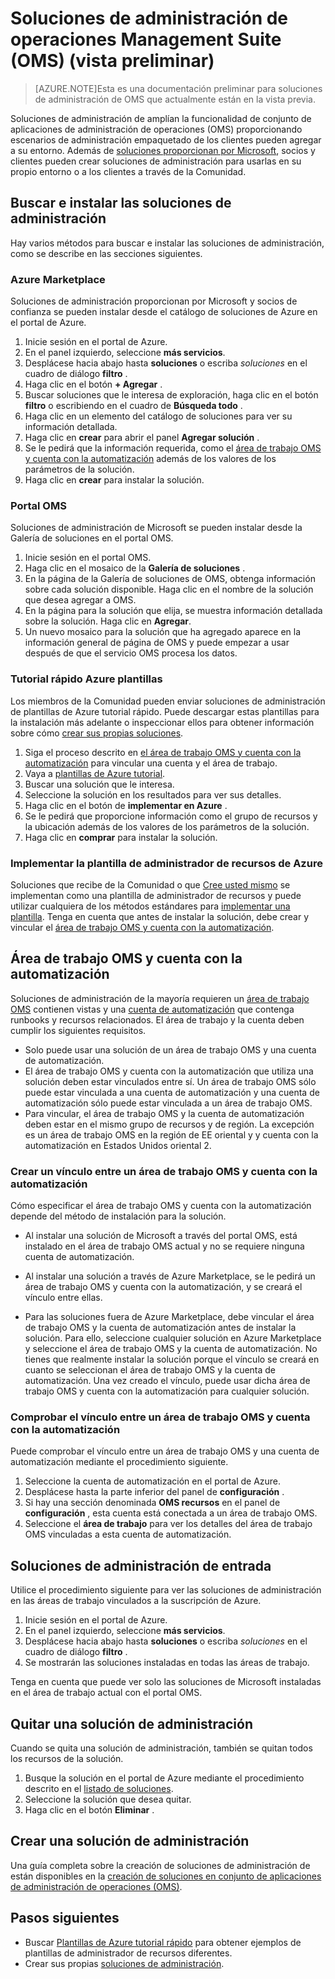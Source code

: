 <properties
   pageTitle="Soluciones de la serie de administración de operaciones (OMS) | Microsoft Azure"
   description="Soluciones amplían la funcionalidad de conjunto de aplicaciones de administración de operaciones (OMS) proporcionando escenarios de administración empaquetado de los clientes pueden agregar a su área de trabajo OMS.  Este artículo proporciona detalles sobre cómo personalizadas soluciones creadas por los clientes y socios."
   services="operations-management-suite"
   documentationCenter=""
   authors="bwren"
   manager="jwhit"
   editor="tysonn" />
<tags
   ms.service="operations-management-suite"
   ms.devlang="na"
   ms.topic="article"
   ms.tgt_pltfrm="na"
   ms.workload="infrastructure-services"
   ms.date="10/17/2016"
   ms.author="bwren" />

# <a name="management-solutions-in-operations-management-suite-oms-preview"></a>Soluciones de administración de operaciones Management Suite (OMS) (vista preliminar)

>[AZURE.NOTE]Esta es una documentación preliminar para soluciones de administración de OMS que actualmente están en la vista previa.    

Soluciones de administración de amplían la funcionalidad de conjunto de aplicaciones de administración de operaciones (OMS) proporcionando escenarios de administración empaquetado de los clientes pueden agregar a su entorno.  Además de [soluciones proporcionan por Microsoft](../log-analytics/log-analytics-add-solutions.md), socios y clientes pueden crear soluciones de administración para usarlas en su propio entorno o a los clientes a través de la Comunidad.

## <a name="finding-and-installing-management-solutions"></a>Buscar e instalar las soluciones de administración
Hay varios métodos para buscar e instalar las soluciones de administración, como se describe en las secciones siguientes.

### <a name="azure-marketplace"></a>Azure Marketplace
Soluciones de administración proporcionan por Microsoft y socios de confianza se pueden instalar desde el catálogo de soluciones de Azure en el portal de Azure.

1. Inicie sesión en el portal de Azure.
2. En el panel izquierdo, seleccione **más servicios**.
3. Desplácese hacia abajo hasta **soluciones** o escriba *soluciones* en el cuadro de diálogo **filtro** .
4. Haga clic en el botón **+ Agregar** .
5. Buscar soluciones que le interesa de exploración, haga clic en el botón **filtro** o escribiendo en el cuadro de **Búsqueda todo** .
6. Haga clic en un elemento del catálogo de soluciones para ver su información detallada.
4. Haga clic en **crear** para abrir el panel **Agregar solución** .
5. Se le pedirá que la información requerida, como el [área de trabajo OMS y cuenta con la automatización](#oms-workspace-and-automation-account) además de los valores de los parámetros de la solución.
6. Haga clic en **crear** para instalar la solución.

### <a name="oms-portal"></a>Portal OMS
Soluciones de administración de Microsoft se pueden instalar desde la Galería de soluciones en el portal OMS.

1. Inicie sesión en el portal OMS.
2. Haga clic en el mosaico de la **Galería de soluciones** .
2. En la página de la Galería de soluciones de OMS, obtenga información sobre cada solución disponible. Haga clic en el nombre de la solución que desea agregar a OMS.
3. En la página para la solución que elija, se muestra información detallada sobre la solución. Haga clic en **Agregar**.
4. Un nuevo mosaico para la solución que ha agregado aparece en la información general de página de OMS y puede empezar a usar después de que el servicio OMS procesa los datos.

### <a name="azure-quickstart-templates"></a>Tutorial rápido Azure plantillas
Los miembros de la Comunidad pueden enviar soluciones de administración de plantillas de Azure tutorial rápido.  Puede descargar estas plantillas para la instalación más adelante o inspeccionar ellos para obtener información sobre cómo [crear sus propias soluciones](#creating-a-solution).

1. Siga el proceso descrito en [el área de trabajo OMS y cuenta con la automatización](#oms-workspace-and-automation-account) para vincular una cuenta y el área de trabajo.
2. Vaya a [plantillas de Azure tutorial](https://azure.microsoft.com/documentation/templates/).  
3. Buscar una solución que le interesa.
4. Seleccione la solución en los resultados para ver sus detalles.
5. Haga clic en el botón de **implementar en Azure** .
6. Se le pedirá que proporcione información como el grupo de recursos y la ubicación además de los valores de los parámetros de la solución.
7. Haga clic en **comprar** para instalar la solución.

### <a name="deploy-azure-resource-manager-template"></a>Implementar la plantilla de administrador de recursos de Azure
Soluciones que recibe de la Comunidad o que [Cree usted mismo](#creating-a-solution) se implementan como una plantilla de administrador de recursos y puede utilizar cualquiera de los métodos estándares para [implementar una plantilla](../resource-group-template-deploy-portal.md).  Tenga en cuenta que antes de instalar la solución, debe crear y vincular el [área de trabajo OMS y cuenta con la automatización](#oms-workspace-and-automation-account).

## <a name="oms-workspace-and-automation-account"></a>Área de trabajo OMS y cuenta con la automatización
Soluciones de administración de la mayoría requieren un [área de trabajo OMS](../log-analytics/log-analytics-manage-access.md) contienen vistas y una [cuenta de automatización](../automation/automation-security-overview.md#automation-account-overview) que contenga runbooks y recursos relacionados. El área de trabajo y la cuenta deben cumplir los siguientes requisitos.

- Solo puede usar una solución de un área de trabajo OMS y una cuenta de automatización.  
- El área de trabajo OMS y cuenta con la automatización que utiliza una solución deben estar vinculados entre sí. Un área de trabajo OMS sólo puede estar vinculada a una cuenta de automatización y una cuenta de automatización sólo puede estar vinculada a un área de trabajo OMS.
- Para vincular, el área de trabajo OMS y la cuenta de automatización deben estar en el mismo grupo de recursos y de región.  La excepción es un área de trabajo OMS en la región de EE oriental y y cuenta con la automatización en Estados Unidos oriental 2.

### <a name="creating-a-link-between-an-oms-workspace-and-automation-account"></a>Crear un vínculo entre un área de trabajo OMS y cuenta con la automatización
Cómo especificar el área de trabajo OMS y cuenta con la automatización depende del método de instalación para la solución.

- Al instalar una solución de Microsoft a través del portal OMS, está instalado en el área de trabajo OMS actual y no se requiere ninguna cuenta de automatización.

- Al instalar una solución a través de Azure Marketplace, se le pedirá un área de trabajo OMS y cuenta con la automatización, y se creará el vínculo entre ellas.  

- Para las soluciones fuera de Azure Marketplace, debe vincular el área de trabajo OMS y la cuenta de automatización antes de instalar la solución.  Para ello, seleccione cualquier solución en Azure Marketplace y seleccione el área de trabajo OMS y la cuenta de automatización.  No tienes que realmente instalar la solución porque el vínculo se creará en cuanto se seleccionan el área de trabajo OMS y la cuenta de automatización.  Una vez creado el vínculo, puede usar dicha área de trabajo OMS y cuenta con la automatización para cualquier solución. 

### <a name="verifying-the-link-between-an-oms-workspace-and-automation-account"></a>Comprobar el vínculo entre un área de trabajo OMS y cuenta con la automatización
Puede comprobar el vínculo entre un área de trabajo OMS y una cuenta de automatización mediante el procedimiento siguiente.

1. Seleccione la cuenta de automatización en el portal de Azure.
2. Desplácese hasta la parte inferior del panel de **configuración** .
3. Si hay una sección denominada **OMS recursos** en el panel de **configuración** , esta cuenta está conectada a un área de trabajo OMS.
4. Seleccione el **área de trabajo** para ver los detalles del área de trabajo OMS vinculadas a esta cuenta de automatización.


## <a name="listing-management-solutions"></a>Soluciones de administración de entrada
Utilice el procedimiento siguiente para ver las soluciones de administración en las áreas de trabajo vinculados a la suscripción de Azure.

1. Inicie sesión en el portal de Azure.
2. En el panel izquierdo, seleccione **más servicios**.
3. Desplácese hacia abajo hasta **soluciones** o escriba *soluciones* en el cuadro de diálogo **filtro** .
4. Se mostrarán las soluciones instaladas en todas las áreas de trabajo.

Tenga en cuenta que puede ver solo las soluciones de Microsoft instaladas en el área de trabajo actual con el portal OMS.

## <a name="removing-a-management-solution"></a>Quitar una solución de administración
Cuando se quita una solución de administración, también se quitan todos los recursos de la solución.  

1. Busque la solución en el portal de Azure mediante el procedimiento descrito en el [listado de soluciones](#listing-solutions).
2. Seleccione la solución que desea quitar.
3. Haga clic en el botón **Eliminar** .

## <a name="creating-a-management-solution"></a>Crear una solución de administración
Una guía completa sobre la creación de soluciones de administración de están disponibles en la [creación de soluciones en conjunto de aplicaciones de administración de operaciones (OMS)](operations-management-suite-solutions-creating.md). 


## <a name="next-steps"></a>Pasos siguientes

- Buscar [Plantillas de Azure tutorial rápido](https://azure.microsoft.com/documentation/templates) para obtener ejemplos de plantillas de administrador de recursos diferentes.
- Crear sus propias [soluciones de administración](operations-management-suite-solutions-creating.md).
 